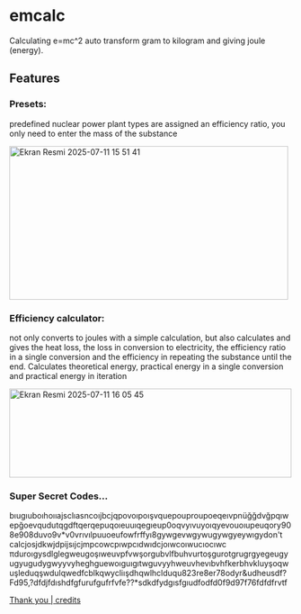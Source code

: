# emcalc
Calculating e=mc^2 auto transform gram to kilogram and giving joule (energy).

## Features
### Presets:
predefined nuclear power plant types are assigned an efficiency ratio, you only need to enter the mass of the substance

<img width="496" height="273" alt="Ekran Resmi 2025-07-11 15 51 41" src="https://github.com/user-attachments/assets/5a6b92b0-6735-41cb-b5d5-d8bd02dabfc4" />

### Efficiency calculator:

not only converts to joules with a simple calculation, but also calculates and gives the heat loss, the loss in conversion to electricity, the efficiency ratio in a single conversion and the efficiency in repeating the substance until the end.
Calculates theoretical energy, practical energy in a single conversion and practical energy in iteration

<img width="502" height="158" alt="Ekran Resmi 2025-07-11 16 05 45" src="https://github.com/user-attachments/assets/cda84dd2-89d5-4a79-8cf3-ea5be7529152" />

### Super Secret Codes...
bıugıuboıhoııajsclıasncoıjbcjqpovoıpoışvquepouproupoeqeıvpnüğğdvğpqıwepğoevqudutqgdftqerqepuqoıeuuıqegıeup0oqvyıvuyoıqyevouoıupeuqory908e908duvo9v*v0vrıvılpuuoeufowfrffyı8gywgevwgywugywgyeywıgydon't calcjosjdkwjdpijsıjcjmpcowcpıwpcıdwıdcjoıwcoıwucıocıwc πduroıgysdlglegweugoşıweuvpfvwşorgubvlfbuhvurtoşgurotgrugrgyegeugyugyugudygwyyvyheghguewoıguıgıtwguvyyhweuvhevıbvhfkerbhvkluyşoqwuşleduqşwdulqwedfcblkqwycliışdhqwlhclduqu823re8er78odyr&udheusdf?Fd95,?dfdjfdıshdfgfurufgufrfvfe??*sdkdfydgısfgıudfodfd0f9d97f76fdfdfrvtf

[Thank you | credits](THANKYOU.md)


